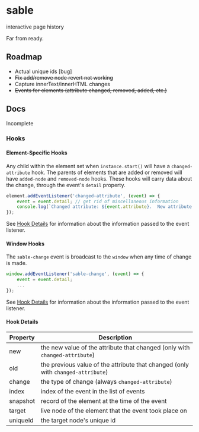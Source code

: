 # sable
 interactive page history

Far from ready.

## Roadmap

+ Actual unique ids [bug]
+ ~~Fix add/remove node revert not working~~
+ Capture innerText/innerHTML changes
+ ~~Events for elements (attribute changed, removed, added, etc.)~~

## Docs

Incomplete

### Hooks

#### Element-Specific Hooks

Any child within the element set when `instance.start()` will have a `changed-attribute` hook.  The parents of elements that are added or removed will have `added-node` and `removed-node` hooks.  These hooks will carry data about the change, through the event's `detail` property.

```javascript
element.addEventListener('changed-attribute', (event) => {
    event = event.detail; // get rid of miscellaneous information
    console.log(`Changed attribute: ${event.attribute}.  New attribute value: ${event.new}.  Old attribute value: ${event.old}.`);
});
```

See [Hook Details](#hook-details) for information about the information passed to the event listener.

#### Window Hooks

The `sable-change` event is broadcast to the `window` when any time of change is made.

```javascript
window.addEventListener('sable-change', (event) => {
    event = event.detail;
    ...
});
```

See [Hook Details](#hook-details) for information about the information passed to the event listener.

#### Hook Details

| Property | Description |
| -------- | ----------- |
| new | the new value of the attribute that changed (only with `changed-attribute`) |
| old | the previous value of the attribute that changed (only with `changed-attribute`) |
| change | the type of change (always `changed-attribute`) |
| index | index of the event in the list of events |
| snapshot | record of the element at the time of the event |
| target | live node of the element that the event took place on |
| uniqueId | the target node's unique id |
